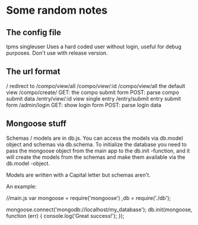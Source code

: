 Some random notes
=================

The config file
---------------

tpms
	singleuser
		Uses a hard coded user without login, useful for debug purposes. Don't use with release version.

The url format
--------------

/					redirect to /compo/view/all
/compo/view/:id
/compo/view/all 	the default view
/compo/create/ 		GET: the compo submit form
					POST: parse compo submit data
/entry/view/:id		view single entry
/entry/submit		entry submit form
/admin/login		GET: show login form
					POST: parse login data

Mongoose stuff
--------------

Schemas / models are in db.js. You can access the models via db.model object and schemas via db.schema. To initialize the database you need to pass the mongoose object from the main app to the db.init -function, and it will create the models from the schemas and make them available via the db.model -object.

Models are written with a Capital letter but schemas aren't.

An example:

//main.js
var mongoose = require('mongoose')
   ,db = require('./db');

mongoose.connect('mongodb://localhost/my_database');
db.init(mongoose, function (err) {
	console.log('Great success!');
});
